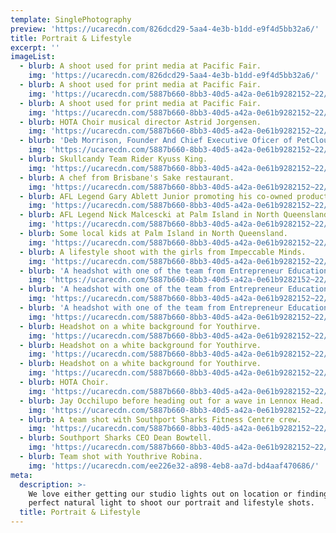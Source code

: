 ```yaml
---
template: SinglePhotography
preview: 'https://ucarecdn.com/826dcd29-5aa4-4e3b-b1dd-e9f4d5bb32a6/'
title: Portrait & Lifestyle
excerpt: ''
imageList:
  - blurb: A shoot used for print media at Pacific Fair.
    img: 'https://ucarecdn.com/826dcd29-5aa4-4e3b-b1dd-e9f4d5bb32a6/'
  - blurb: A shoot used for print media at Pacific Fair.
    img: 'https://ucarecdn.com/5887b660-8bb3-40d5-a42a-0e61b9282152~22/nth/7/'
  - blurb: A shoot used for print media at Pacific Fair.
    img: 'https://ucarecdn.com/5887b660-8bb3-40d5-a42a-0e61b9282152~22/nth/6/'
  - blurb: HOTA Choir musical director Astrid Jorgensen.
    img: 'https://ucarecdn.com/5887b660-8bb3-40d5-a42a-0e61b9282152~22/nth/1/'
  - blurb: 'Deb Morrison, Founder And Chief Executive Oficer of PetCloud.'
    img: 'https://ucarecdn.com/5887b660-8bb3-40d5-a42a-0e61b9282152~22/nth/2/'
  - blurb: Skullcandy Team Rider Kyuss King.
    img: 'https://ucarecdn.com/5887b660-8bb3-40d5-a42a-0e61b9282152~22/nth/3/'
  - blurb: A chef from Brisbane's Sake restaurant.
    img: 'https://ucarecdn.com/5887b660-8bb3-40d5-a42a-0e61b9282152~22/nth/4/'
  - blurb: AFL Legend Gary Ablett Junior promoting his co-owned product Post High.
    img: 'https://ucarecdn.com/5887b660-8bb3-40d5-a42a-0e61b9282152~22/nth/8/'
  - blurb: AFL Legend Nick Malcescki at Palm Island in North Queensland.
    img: 'https://ucarecdn.com/5887b660-8bb3-40d5-a42a-0e61b9282152~22/nth/9/'
  - blurb: Some local kids at Palm Island in North Queensland.
    img: 'https://ucarecdn.com/5887b660-8bb3-40d5-a42a-0e61b9282152~22/nth/10/'
  - blurb: A lifestyle shoot with the girls from Impeccable Minds.
    img: 'https://ucarecdn.com/5887b660-8bb3-40d5-a42a-0e61b9282152~22/nth/0/'
  - blurb: 'A headshot with one of the team from Entrepreneur Education. '
    img: 'https://ucarecdn.com/5887b660-8bb3-40d5-a42a-0e61b9282152~22/nth/5/'
  - blurb: 'A headshot with one of the team from Entrepreneur Education. '
    img: 'https://ucarecdn.com/5887b660-8bb3-40d5-a42a-0e61b9282152~22/nth/11/'
  - blurb: 'A headshot with one of the team from Entrepreneur Education. '
    img: 'https://ucarecdn.com/5887b660-8bb3-40d5-a42a-0e61b9282152~22/nth/16/'
  - blurb: Headshot on a white background for Youthirve.
    img: 'https://ucarecdn.com/5887b660-8bb3-40d5-a42a-0e61b9282152~22/nth/12/'
  - blurb: Headshot on a white background for Youthirve.
    img: 'https://ucarecdn.com/5887b660-8bb3-40d5-a42a-0e61b9282152~22/nth/13/'
  - blurb: Headshot on a white background for Youthirve.
    img: 'https://ucarecdn.com/5887b660-8bb3-40d5-a42a-0e61b9282152~22/nth/20/'
  - blurb: HOTA Choir.
    img: 'https://ucarecdn.com/5887b660-8bb3-40d5-a42a-0e61b9282152~22/nth/14/'
  - blurb: Jay Occhilupo before heading out for a wave in Lennox Head.
    img: 'https://ucarecdn.com/5887b660-8bb3-40d5-a42a-0e61b9282152~22/nth/17/'
  - blurb: A team shot with Southport Sharks Fitness Centre crew.
    img: 'https://ucarecdn.com/5887b660-8bb3-40d5-a42a-0e61b9282152~22/nth/18/'
  - blurb: Southport Sharks CEO Dean Bowtell.
    img: 'https://ucarecdn.com/5887b660-8bb3-40d5-a42a-0e61b9282152~22/nth/21/'
  - blurb: Team shot with Youthrive Robina.
    img: 'https://ucarecdn.com/ee226e32-a898-4eb8-aa7d-bd4aaf470686/'
meta:
  description: >-
    We love either getting our studio lights out on location or finding the
    perfect natural light to shoot our portrait and lifestyle shots.
  title: Portrait & Lifestyle
---
```

